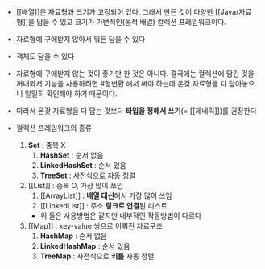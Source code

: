 - [[배열]]은 자료형과 크기가 고정되어 있다. 그래서 만든 것이 다양한 [[Java/자료형]]을 담을 수 있고 크기가 가변적인(동적 배열) 컬렉션 프레임워크이다.
- 자료형에 구애받지 않아서 뭐든 담을 수 있다
- 객체도 담을 수 있다
- 자료형에 구애받지 않는 것이 좋기만 한 것은 아니다. 결국에는 컬렉션에 담긴 것을 꺼내와서 기능을 사용하려면 #형변환 해서 써야 하는데 온갖 자료형을 다 담아놓으니 일일히 확인해야 하기 때문이다.
- 따라서 온갖 자료형을 다 담는 것보다 **타입을 정해서 쓰기**(= [[제네릭]])를 권장한다

- 컬렉션 프레임워크의 종류
	1. **Set** : 중복 X
		1. **HashSet** : 순서 없음
		2. **LinkedHashSet** : 순서 있음
		3. **TreeSet** : 사전식으로 자동 정렬
	2. [[List]] : 중복 O, 가장 많이 쓰임
		1. [[ArrayList]] : **배열 대신**해서 가장 많이 쓰임
		2. [[LinkedList]] : 주소 **링크로 연결**된 리스트
		- 위 둘은 사용방법은 같지만 내부적인 작동방법이 다르다
	3. [[Map]] : key-value 쌍으로 이뤄진 자료구조
		1. **HashMap** : 순서 없음
		2. **LinkedHashMap** : 순서 있음
		3. **TreeMap** : 사전식으로 **키를** 자동 정렬
